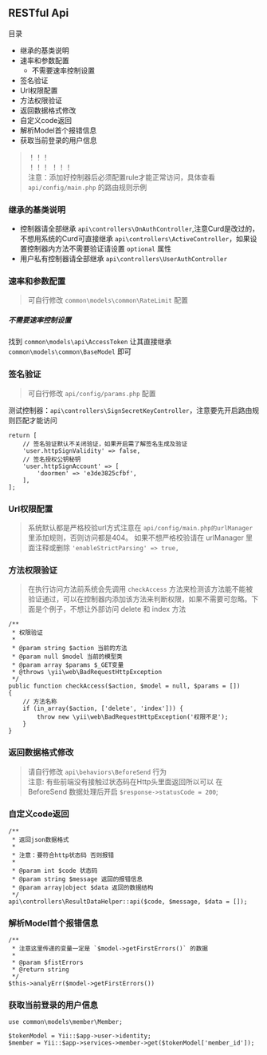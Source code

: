 ## RESTful Api

目录

- 继承的基类说明
- 速率和参数配置
  - 不需要速率控制设置
- 签名验证
- Url权限配置
- 方法权限验证
- 返回数据格式修改
- 自定义code返回
- 解析Model首个报错信息
- 获取当前登录的用户信息

> ！！！  
> ！！！
> ！！！  
> 注意：添加好控制器后必须配置rule才能正常访问，具体查看`api/config/main.php` 的路由规则示例

### 继承的基类说明

- 控制器请全部继承 `api\controllers\OnAuthController`,注意Curd是改过的，不想用系统的Curd可直接继承 `api\controllers\ActiveController`，如果设置控制器内方法不需要验证请设置 `optional` 属性
- 用户私有控制器请全部继承 `api\controllers\UserAuthController`

### 速率和参数配置

> 可自行修改 `common\models\common\RateLimit` 配置

##### 不需要速率控制设置

找到 `common\models\api\AccessToken` 让其直接继承 `common\models\common\BaseModel` 即可

### 签名验证

> 可自行修改 `api/config/params.php` 配置

测试控制器：`api\controllers\SignSecretKeyController`，注意要先开启路由规则匹配才能访问

```
return [
    // 签名验证默认不关闭验证，如果开启需了解签名生成及验证
    'user.httpSignValidity' => false,
    // 签名授权公钥秘钥
    'user.httpSignAccount' => [
        'doormen' => 'e3de3825cfbf',
    ],
];
```

### Url权限配置

> 系统默认都是严格校验url方式注意在 `api/config/main.php的urlManager`里添加规则，否则访问都是404。
> 如果不想严格校验请在 urlManager 里面注释或删除 `'enableStrictParsing' => true,`

### 方法权限验证

> 在执行访问方法前系统会先调用 `checkAccess` 方法来检测该方法能不能被验证通过，可以在控制器内添加该方法来判断权限，如果不需要可忽略。下面是个例子，不想让外部访问 delete 和 index 方法

```
/**
 * 权限验证
 *
 * @param string $action 当前的方法
 * @param null $model 当前的模型类
 * @param array $params $_GET变量
 * @throws \yii\web\BadRequestHttpException
 */
public function checkAccess($action, $model = null, $params = [])
{
    // 方法名称
    if (in_array($action, ['delete', 'index'])) {
        throw new \yii\web\BadRequestHttpException('权限不足');
    }
}
```

### 返回数据格式修改

> 请自行修改 `api\behaviors\BeforeSend` 行为  
> 注意: 有些前端没有接触过状态码在Http头里面返回所以可以 在 BeforeSend 数据处理后开启 `$response->statusCode = 200`;

### 自定义code返回

```
/**
 * 返回json数据格式
 *
 * 注意：要符合http状态码 否则报错
 * 
 * @param int $code 状态码
 * @param string $message 返回的报错信息
 * @param array|object $data 返回的数据结构
 */
api\controllers\ResultDataHelper::api($code, $message, $data = []);
```

### 解析Model首个报错信息

```
/**
 * 注意这里传递的变量一定是 `$model->getFirstErrors()` 的数据
 *
 * @param $fistErrors
 * @return string
 */
$this->analyErr($model->getFirstErrors())
```

### 获取当前登录的用户信息

```
use common\models\member\Member;

$tokenModel = Yii::$app->user->identity;
$member = Yii::$app->services->member->get($tokenModel['member_id']);
```
